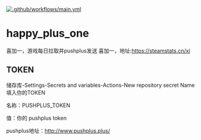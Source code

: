 [![.github/workflows/main.yml](https://github.com/zGitzp/happy_plus_one/actions/workflows/main.yml/badge.svg)](https://github.com/zGitzp/happy_plus_one/actions/workflows/main.yml)
# happy_plus_one
喜加一，游戏每日拉取并pushplus发送
喜加一，地址:https://steamstats.cn/xi

## TOKEN
储存库-Settings-Secrets and variables-Actions-New repository secret Name填入你的TOKEN

名称：PUSHPLUS_TOKEN

值：你的 pushplus token

pushplus地址：http://www.pushplus.plus/


